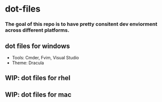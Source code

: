 # dot-files

### The goal of this repo is to have pretty consitent dev enviorment across different platforms.

## dot files for windows
- Tools: Cmder, Fvim, Visual Studio
- Theme: Dracula

## WIP: dot files for rhel

## WIP: dot files for mac